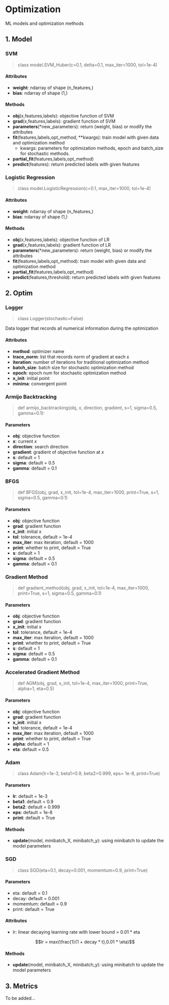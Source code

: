 # Optimization
ML models and optimization methods

## 1. Model
### SVM
> class model.SVM_Huber(c=0.1, delta=0.1, max_iter=1000, tol=1e-4)

#### Attributes
- **weight**: ndarray of shape (n_features,)
- **bias**: ndarray of shape (1,)


#### Methods
- **obj**(x,features,labels): objective function of SVM
- **grad**(x,features,labels): gradient function of SVM
- **parameters**(*new_parameters): return (weight, bias) or modify the attributes
- **fit**(features,labels,opt_method, **kwargs): train model with given data and optimization method
  - kwargs: parameters for optimization methods, epoch and batch_size for stochastic methods.
- **partial_fit**(features,labels,opt_method)
- **predict**(features): return predicted labels with given features

### Logistic Regression
> class model.LogisticRegression(c=0.1, max_iter=1000, tol=1e-4)

#### Attributes
- **weight**: ndarray of shape (n_features,)
- **bias**: ndarray of shape (1,)


#### Methods
- **obj**(x,features,labels): objective function of LR
- **grad**(x,features,labels): gradient function of LR
- **parameters**(*new_parameters): return (weight, bias) or modify the attributes
- **fit**(features,labels,opt_method): train model with given data and optimization method
- **partial_fit**(features,labels,opt_method)
- **predict**(features,threshold): return predicted labels with given features


## 2. Optim

### Logger
> class Logger(stochastic=False)

Data logger that records all numerical information during the optimization
#### Attributes
- **method**: optimizer name
- **trace_norm**: list that records norm of gradient at each x
- **iteration**: number of iterations for traditional optimization method
- **batch_size**: batch size for stochastic optimization method
- **epoch**: epoch num for stochastic optimization method
- **x_init**: initial point
- **minima**: convergent point

### Armijo Backtracking
> def armijo_backtracking(obj, x, direction, gradient, s=1, sigma=0.5, gamma=0.1):

#### Parameters
- **obj**: objective function
- **x**: current $x$
- **direction**: search direction
- **gradient**: gradient of objective function at $x$
- **s**: default = 1
- **sigma**: default = 0.5
- **gamma**: default = 0.1

### BFGS
> def BFGS(obj, grad, x_init, tol=1e-4, max_iter=1000, print=True, s=1, sigma=0.5, gamma=0.1)

#### Parameters
- **obj**: objective function
- **grad**: gradient function
- **x_init**: initial x
- **tol**: tolerance, default = 1e-4
- **max_iter**: max iteration, default = 1000
- **print**: whether to print, default = True
- **s**: default = 1
- **sigma**: default = 0.5
- **gamma**: default = 0.1

### Gradient Method
> def gradient_method(obj, grad, x_init, tol=1e-4, max_iter=1000, print=True, s=1, sigma=0.5, gamma=0.1)

#### Parameters
- **obj**: objective function
- **grad**: gradient function
- **x_init**: initial x
- **tol**: tolerance, default = 1e-4
- **max_iter**: max iteration, default = 1000
- **print**: whether to print, default = True
- **s**: default = 1
- **sigma**: default = 0.5
- **gamma**: default = 0.1

### Accelerated Gradient Method
> def AGM(obj, grad, x_init, tol=1e-4, max_iter=1000, print=True, alpha=1, eta=0.5)

#### Parameters
- **obj**: objective function
- **grad**: gradient function
- **x_init**: initial x
- **tol**: tolerance, default = 1e-4
- **max_iter**: max iteration, default = 1000
- **print**: whether to print, default = True
- **alpha**: default = 1
- **eta**: default = 0.5

### Adam
> class Adam(lr=1e-3, beta1=0.9, beta2=0.999, eps= 1e-8, print=True)

#### Parameters
- **lr**: default = 1e-3
- **beta1**: default = 0.9
- **beta2**: default = 0.999
- **eps**: default = 1e-8
- **print**: default = True


#### Methods
- **update**(model, minibatch_X, minibatch_y): using minibatch to update the model parameters

### SGD
> class SGD(eta=0.1, decay=0.001, momemtum=0.9, print=True)

#### Parameters
- eta: default = 0.1
- decay: default = 0.001
- momemtum: default = 0.9
- print: default = True

#### Attributes
- lr: linear decaying learning rate with lower bound = 0.01 * eta

$$lr = max(\frac{1}{1 + decay * t},0.01 * \eta)$$

#### Methods
- **update**(model, minibatch_X, minibatch_y): using minibatch to update the model parameters


## 3. Metrics
To be added...